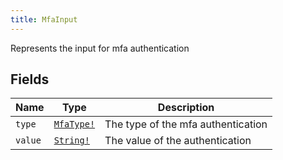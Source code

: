 ```yaml
---
title: MfaInput
---
```


Represents the input for mfa authentication

## Fields

| Name | Type | Description |
|------|------|-------------|
| `type` | [`MfaType!`](../enum/mfatype.md) | The type of the mfa authentication |
| `value` | [`String!`](../scalar/string.md) | The value of the authentication |
